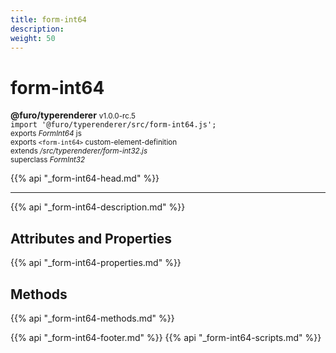 ```yaml
---
title: form-int64
description: 
weight: 50
---
```


# form-int64
**@furo/typerenderer** <small>v1.0.0-rc.5</small>
<br>`import '@furo/typerenderer/src/form-int64.js';`<small>
<br>exports *FormInt64* js
<br>exports `<form-int64>` custom-element-definition
<br>extends */src/typerenderer/form-int32.js*
<br>superclass *FormInt32*</small>

{{% api "_form-int64-head.md" %}}

****



{{% api "_form-int64-description.md" %}}


## Attributes and Properties
{{% api "_form-int64-properties.md" %}}



## Methods
{{% api "_form-int64-methods.md" %}}





{{% api "_form-int64-footer.md" %}}
{{% api "_form-int64-scripts.md" %}}
